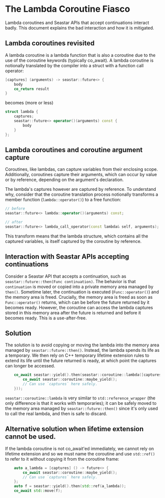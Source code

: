 # The Lambda Coroutine Fiasco

Lambda coroutines and Seastar APIs that accept continuations interact badly. This
document explains the bad interaction and how it is mitigated.

## Lambda coroutines revisited

A lambda coroutine is a lambda function that is also a coroutine due
to the use of the coroutine keywords (typically co_await). A lambda
coroutine is notionally translated by the compiler into a struct with a
function call operator:

```cpp
[captures] (arguments) -> seastar::future<> {
    body
    co_return result
}
```

becomes (more or less)

```cpp
struct lambda {
    captures;
    seastar::future<> operator()(arguments) const {
        body
    }
};
```

## Lambda coroutines and coroutine argument capture

Coroutines, like lambdas, can capture variables from their enclosing
scope. Additionally, coroutines capture their arguments, which can occur
by value or by reference, depending on the argument's declaration.

The lambda's captures however are captured by reference. To understand why,
consider that the coroutine translation process notionally transforms a member function
(`lambda::operator()`) to a free function:

```cpp
// before
seastar::future<> lambda::operator()(arguments) const;

// after
seastar::future<> lambda_call_operator(const lambda& self, arguments);
```

This transform means that the lambda structure, which contains all the captured variables,
is itself captured by the coroutine by reference.

## Interaction with Seastar APIs accepting continuations

Consider a Seastar API that accepts a continuation, such as
`seastar::future::then(Func continuation)`. The behavior
is that `continuation` is moved or copied into a private memory
area managed by `then()`. Sometime later, the continuation is
executed (`Func::operator()`) and the memory area is freed.
Crucially, the memory area is freed as soon as `Func::operator()`
returns, which can be before the future returned by it becomes
ready. However, the coroutine can access the lambda captures
stored in this memory area after the future is returned and before
it becomes ready. This is a use-after-free.

## Solution

The solution is to avoid copying or moving the lambda into
the memory area managed by `seastar::future::then()`. Instead,
the lambda spends its life as a temporary. We then rely on C++
temporary lifetime extension rules to extend its life until the
future returned is ready, at which point the captures can longer
be accessed.

```cpp
    co_await seastar::yield().then(seastar::coroutine::lambda([captures] () -> future<> {
        co_await seastar::coroutine::maybe_yield();
        // Can use `captures` here safely.
    }));
```

`seastar::coroutine::lambda` is very similar to `std::reference_wrapper` (the
only difference is that it works with temporaries); it can be safely moved to
the memory area managed by `seastar::future::then()` since it's only used
to call the real lambda, and then is safe to discard.

## Alternative solution when lifetime extension cannot be used.

If the lambda coroutine is not co_await'ed immediately, we cannot rely on
lifetime extension and so we must name the coroutine and use `std::ref()` to
refer to it without copying it from the coroutine frame:

```cpp
    auto a_lambda = [captures] () -> future<> {
        co_await seastar::coroutine::maybe_yield();
        // Can use `captures` here safely.
    };
    auto f = seastar::yield().then(std::ref(a_lambda));
    co_await std::move(f);
```

